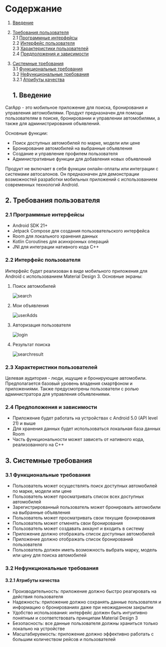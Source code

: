 # Содержание
1. [Введение](#1-введение)
2. [Требования пользователя](#2-требования-пользователя)  
   2.1 [Программные интерфейсы](#21-программные-интерфейсы)  
   2.2 [Интерфейс пользователя](#22-интерфейс-пользователя)  
   2.3 [Характеристики пользователей](#23-характеристики-пользователей)  
   2.4 [Предположения и зависимости](#24-предположения-и-зависимости)  
3. [Системные требования](#3-системные-требования)  
   3.1 [Функциональные требования](#31-функциональные-требования)  
   3.2 [Нефункциональные требования](#32-нефункциональные-требования)  
      3.2.1 [Атрибуты качества](#321-атрибуты-качества)  

      ## 1. Введение
CarApp - это мобильное приложение для поиска, бронирования и управления автомобилями. Продукт предназначен для помощи пользователям в поиске, бронировании и управлении автомобилями, а также для администрирования объявлений.

Основные функции:
- Поиск доступных автомобилей по марке, модели или цене
- Бронирование автомобилей на выбранные объявления
- Создание и управление профилем пользователя
- Административные функции для добавления новых объявлений
 
Продукт не включает в себя функции онлайн-оплаты или интеграции с системами автосалонов. Он предназначен для демонстрации возможностей разработки мобильных приложений с использованием современных технологий Android.

## 2. Требования пользователя

### 2.1 Программные интерфейсы

- Android SDK 21+
- Jetpack Compose для создания пользовательского интерфейса
- Room для локального хранения данных
- Kotlin Coroutines для асинхронных операций
- JNI для интеграции нативного кода C++

### 2.2 Интерфейс пользователя

Интерфейс будет реализован в виде мобильного приложения для Android с использованием Material Design 3. Основные экраны:

1. Поиск автомобилей

   ![search](/docs/mockups/search.png)

2. Мои объявления

   ![userAdds](/docs/mockups/userAdds.png)

3. Авторизация пользователя

   ![login](/docs/mockups/login.png)

4. Результат поиска

   ![searchresult](/docs/mockups/searchresult.png)

### 2.3 Характеристики пользователей

Целевая аудитория - люди, ищущие и бронирующие автомобили. Предполагается базовый уровень владения смартфоном и приложениями. Также предусмотрены пользователи с ролью администратора для управления объявлениями.

### 2.4 Предположения и зависимости

- Приложение будет работать на устройствах с Android 5.0 (API level 21) и выше
- Для хранения данных будет использоваться локальная база данных Room
- Часть функциональности может зависеть от нативного кода, реализованного на C++

## 3. Системные требования

### 3.1 Функциональные требования

- Пользователь может осуществлять поиск доступных автомобилей по марке, модели или цене
- Пользователь может просматривать список всех доступных автомобилей
- Зарегистрированный пользователь может бронировать автомобили на выбранные объявления
- Пользователь может просматривать свои текущие бронирования
- Пользователь может отменять свои бронирования
- Пользователь может создавать аккаунт и входить в систему
- Приложение должно отображать список доступных автомобилей
- Приложение должно отображать список бронирований пользователя
- Пользователь должен иметь возможность выбрать марку, модель или цену для поиска автомобилей

### 3.2 Нефункциональные требования

#### 3.2.1 Атрибуты качества

- Производительность: приложение должно быстро реагировать на действия пользователя
- Надежность: приложение должно сохранять данные пользователя и информацию о бронированиях даже при неожиданном закрытии
- Удобство использования: интерфейс должен быть интуитивно понятным и соответствовать принципам Material Design 3
- Безопасность: все данные пользователя должны храниться только локально на устройстве
- Масштабируемость: приложение должно эффективно работать с большим количеством рейсов и пользователей
